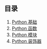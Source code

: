 ## 目录
1. [Python 基础](https://github.com/keinYe/study/blob/master/Python/Python-basic.md)
2. [Python 函数](https://github.com/keinYe/study/blob/master/Python/Python-functions.md)
3. [Python 模块](https://github.com/keinYe/study/blob/master/Python/Python-module.md)
4. [Python 装饰器](https://github.com/keinYe/study/blob/master/Python/Python-decorator.md)